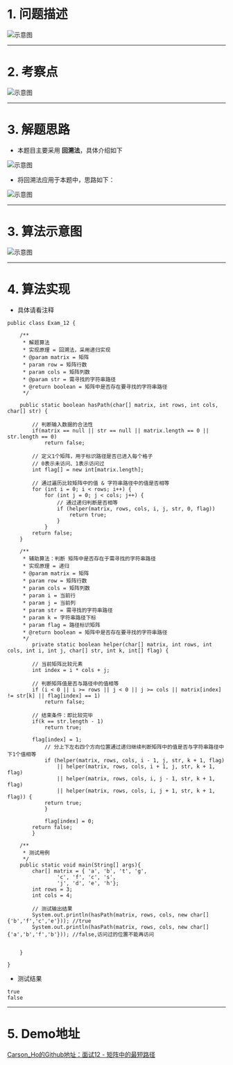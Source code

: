 # 1. 问题描述

![示意图](http://upload-images.jianshu.io/upload_images/944365-1d205c1db5293918.png?imageMogr2/auto-orient/strip%7CimageView2/2/w/1240)

***
# 2. 考察点
![示意图](http://upload-images.jianshu.io/upload_images/944365-f2ffeeebe6493927.png?imageMogr2/auto-orient/strip%7CimageView2/2/w/1240)

***
# 3. 解题思路
- 本题目主要采用 **回溯法**，具体介绍如下

![示意图](http://upload-images.jianshu.io/upload_images/944365-49f16a3ce02c2e02.png?imageMogr2/auto-orient/strip%7CimageView2/2/w/1240)

- 将回溯法应用于本题中，思路如下：

![示意图](http://upload-images.jianshu.io/upload_images/944365-b1d06ce1d243af9e.png?imageMogr2/auto-orient/strip%7CimageView2/2/w/1240)


***
# 3. 算法示意图
![示意图](http://upload-images.jianshu.io/upload_images/944365-3b5335b9fa2f6f07.png?imageMogr2/auto-orient/strip%7CimageView2/2/w/1240)

***
# 4. 算法实现
- 具体请看注释

```
public class Exam_12 {

    /**
     * 解题算法
     * 实现原理 = 回溯法，采用递归实现
     * @param matrix = 矩阵
     * param row = 矩阵行数
     * param cols = 矩阵列数
     * @param str = 需寻找的字符串路径
     * @return boolean = 矩阵中是否存在要寻找的字符串路径
     */
    
    public static boolean hasPath(char[] matrix, int rows, int cols, char[] str) {

        // 判断输入数据的合法性
        if(matrix == null || str == null || matrix.length == 0 || str.length == 0)
            return false;

        // 定义1个矩阵，用于标识路径是否已进入每个格子
        // 0表示未访问、1表示访问过
        int flag[] = new int[matrix.length];

        // 通过遍历比较矩阵中的值 & 字符串路径中的值是否相等
        for (int i = 0; i < rows; i++) {
            for (int j = 0; j < cols; j++) {
                // 通过递归判断是否相等
                if (helper(matrix, rows, cols, i, j, str, 0, flag))
                    return true;
                }
            }
        return false;
    }

    /**
     * 辅助算法：判断 矩阵中是否存在于需寻找的字符串路径
     * 实现原理 = 递归
     * @param matrix = 矩阵
     * param row = 矩阵行数
     * param cols = 矩阵列数
     * param i = 当前行
     * param j = 当前列
     * param str = 需寻找的字符串路径
     * param k = 字符串路径下标
     * param flag = 路径标识矩阵
     * @return boolean = 矩阵中是否存在要寻找的字符串路径
     */
        private static boolean helper(char[] matrix, int rows, int cols, int i, int j, char[] str, int k, int[] flag) {

        // 当前矩阵比较元素
        int index = i * cols + j;

        // 判断矩阵值是否与路径中的值相等
        if (i < 0 || i >= rows || j < 0 || j >= cols || matrix[index] != str[k] || flag[index] == 1)
            return false;

        // 结束条件：即比较完毕
        if(k == str.length - 1)
            return true;

        flag[index] = 1;
            // 分上下左右四个方向位置通过递归继续判断矩阵中的值是否与字符串路径中下1个值相等
            if (helper(matrix, rows, cols, i - 1, j, str, k + 1, flag)
                || helper(matrix, rows, cols, i + 1, j, str, k + 1, flag)
                || helper(matrix, rows, cols, i, j - 1, str, k + 1, flag)
                || helper(matrix, rows, cols, i, j + 1, str, k + 1, flag)) {
            return true;
            }

            flag[index] = 0;
        return false;
        }

    /**
     * 测试用例
     */
    public static void main(String[] args){
        char[] matrix = { 'a', 'b', 't', 'g',
                'c', 'f', 'c', 's',
                'j', 'd', 'e', 'h'};
        int rows = 3;
        int cols = 4;

        // 测试输出结果
        System.out.println(hasPath(matrix, rows, cols, new char[] {'b','f','c','e'})); //true
        System.out.println(hasPath(matrix, rows, cols, new char[] {'a','b','f','b'})); //false,访问过的位置不能再访问


    }
    
}
```

- 测试结果

```
true
false
```

***
# 5. Demo地址
[Carson_Ho的Github地址：面试12 - 矩阵中的最短路径](https://github.com/Carson-Ho/AlgorithmLearning)